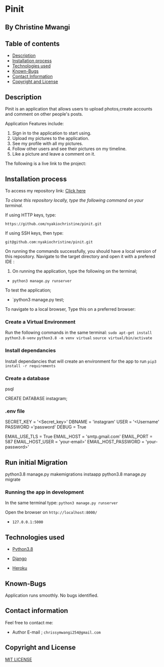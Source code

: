 # Pinit

## By Christine Mwangi

## Table of contents

+ [Description](#Description)
+ [Installation process](#installation-process)
+ [Technologies used](#technologies-used)
+ [Known-Bugs](#known-bugs)
+ [Contact Information](#contact-information)
+ [Copyright and License](#copyright-and-license-information)

## Description

Pinit is an application that allows users to upload photos,create accounts  and comment on other people's posts.

Application Features include:

1. Sign in to the application to start using.
2. Upload my pictures to the application.
3. See my profile with all my pictures.
4. Follow other users and see their pictures on my timeline.
5. Like a picture and leave a comment on it.

The following is a live link to the project:

## Installation process

To access my repository link:
[Click here](https://github.com/nyakiochristine/pinit.git)

*To clone this repository locally, type the following command on your terminal.*

If using HTTP keys, type:

`https://github.com/nyakiochristine/pinit.git`

If using SSH keys, then type:

`git@github.com:nyakiochristine/pinit.git`

On running the commands successfully, you should have a local version of this repository.
Navigate to the target directory and open it with a prefered IDE :

1. On running the application, type the following on the terminal;

+ `python3 manage.py runserver`

 To test the application;

+ `python3 manage.py test;

 To navigate to a local browser, Type this on a preferred browser:

### Create a Virtual Environment

Run the following commands in the same terminal:
`sudo apt-get install python3.8-venv`
`python3.8 -m venv virtual`
`source virtual/bin/activate`

### Install dependancies

Install dependancies that will create an environment for the app to run
`pip3 install -r requirements`

### Create a database

psql

CREATE DATABASE instagram;

### .env file

SECRET_KEY = '<Secret_key>'
DBNAME = 'instagram'
USER = '<Username'
PASSWORD ='password'
DEBUG = True

EMAIL_USE_TLS = True
EMAIL_HOST = 'smtp.gmail.com'
EMAIL_PORT = 587
EMAIL_HOST_USER = 'your-email>'
EMAIL_HOST_PASSWORD = 'your-password>'

## Run initial Migration

python3.8 manage.py makemigrations instaapp
python3.8 manage.py migrate

### Running the app in development

In the same terminal type:
`python3 manage.py runserver`

Open the browser on `http://localhost:8000/`

+ `127.0.0.1:5000`

## Technologies used

+ [Python3.8](https://www.python.org/)

+ [Django](https://www.djangoproject.com/)
+ [Heroku](https://heroku.com)

## Known-Bugs

Application runs smoothly. No bugs identified.

## Contact information

Feel free to contact me:

+ Author E-mail ; `chrissymwangi254@gmail.com`

## Copyright and License

[MIT LICENSE](https://github.com/nyakiochristine/BlogA/community/license/new?branch=main&template=mit)
